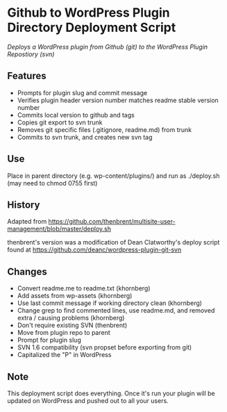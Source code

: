 Github to WordPress Plugin Directory Deployment Script
======================================================
*Deploys a WordPress plugin from Github (git) to the WordPress Plugin Repostiory (svn)*

Features
--------

* Prompts for plugin slug and commit message 
* Verifies plugin header version number matches readme stable version number
* Commits local version to github and tags
* Copies git export to svn trunk
* Removes git specific files (.gitignore, readme.md) from trunk
* Commits to svn trunk, and creates new svn tag

Use
---

Place in parent directory (e.g. wp-content/plugins/) and run as ./deploy.sh (may need to chmod 0755 first)

History
-------

Adapted from https://github.com/thenbrent/multisite-user-management/blob/master/deploy.sh

thenbrent's version was a modification of Dean Clatworthy's deploy script found at
https://github.com/deanc/wordpress-plugin-git-svn

Changes
-------

* Convert readme.me to readme.txt (khornberg)
* Add assets from wp-assets (khornberg)
* Use last commit message if working directory clean (khornberg)
* Change grep to find commented lines, use readme.md, and removed extra / causing problems (khornberg)
* Don't require existing SVN (thenbrent)
* Move from plugin repo to parent
* Prompt for plugin slug
* SVN 1.6 compatibility (svn propset before exporting from git)
* Capitalized the "P" in WordPress

Note
-----

This deployment script does everything. Once it's run your plugin will be updated on WordPress and pushed out to all your users. 

